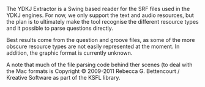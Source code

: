 The YDKJ Extractor is a Swing based reader for the SRF files used in the YDKJ engines. 
For now, we only support the text and audio resources, but the plan is to ultimately
make the tool recognise the different resource types and it possible to parse questions directly.

Best results come from the question and groove files, as some of the more obscure resource types are not easily represented at the moment.
In addition, the graphic format is currently unknown.

A note that much of the file parsing code behind ther scenes (to deal with the Mac formats is Copyright &copy; 2009-2011 Rebecca G. Bettencourt / Kreative Software
as part of the KSFL library.
